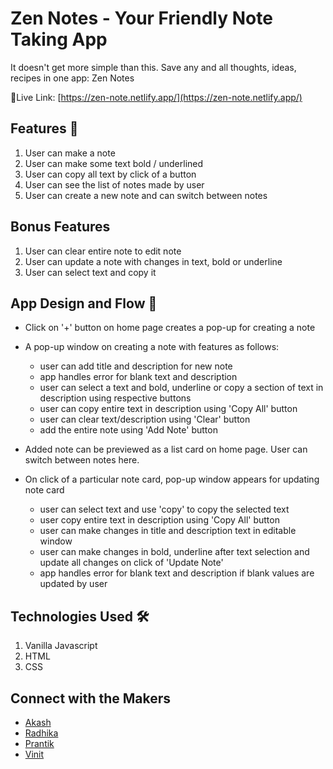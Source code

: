 # Zen Notes - Your Friendly Note Taking App

It doesn't get more simple than this. Save any and all thoughts, ideas, recipes in one app: Zen Notes

🔗Live Link: [https://zen-note.netlify.app/](https://zen-note.netlify.app/)
</code>
## Features 💫

1. User can make a note
2. User can make some text bold / underlined
3. User can copy all text by click of a button
4. User can see the list of notes made by user
5. User can create a new note and can switch between notes

## Bonus Features

1. User can clear entire note to edit note
2. User can update a note with changes in text, bold or underline
3. User can select text and copy it 

## App Design and Flow 💫

- Click on '+' button on home page creates a pop-up for creating a note

- A pop-up window on creating a note with features as follows:
    - user can add title and description for new note
    - app handles error for blank text and description
    - user can select a text and bold, underline or copy a section of text in description using respective buttons 
    - user can copy entire text in description using 'Copy All' button 
    - user can clear text/description using 'Clear' button 
    - add the entire note using 'Add Note' button

- Added note can be previewed as a list card on home page. User can switch between notes here.

- On click of a particular note card, pop-up window appears for updating note card
    - user can select text and use 'copy' to copy the selected text
    - user copy entire text in description using 'Copy All' button 
    - user can make changes in title and description text in editable window
    - user can make changes in bold, underline after text selection and update all changes on click of 'Update Note'
    - app handles error for blank text and description if blank values are updated by user


## Technologies Used 🛠️

1. Vanilla Javascript
2. HTML
3. CSS

## Connect with the Makers
- [Akash](https://github.com/AkashsRepositories)
- [Radhika](https://github.com/radhika2104)
- [Prantik](http://github.com/prantikseal)
- [Vinit](https://github.com/vinit717)





